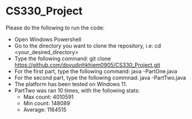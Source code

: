 # CS330_Project
Please do the following to run the code:
- Open Windows Powershell
- Go to the directory you want to clone the repository, i.e: cd <your_desired_directory>
- Type the following command: git clone https://github.com/dovudinhkhiem0905/CS330_Project.git
- For the first part, type the following command: java -PartOne.java
- For the second part, type the following commnad: java -PartTwo.java
- The platform has been tested on Windows 11.
- PartTwo was ran 10 times, with the following stats:
    + Max count: 4010591
    + Min count: 148089
    + Average: 1164515